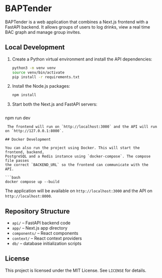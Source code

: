 # BAPTender

BAPTender is a web application that combines a Next.js frontend with a FastAPI backend. It allows groups of users to log drinks, view a real time BAC graph and manage group invites.

## Local Development

1. Create a Python virtual environment and install the API dependencies:
   ```bash
   python3 -m venv venv
   source venv/bin/activate
   pip install -r requirements.txt
   ```
2. Install the Node.js packages:
   ```bash
   npm install
   ```
3. Start both the Next.js and FastAPI servers:
   ```bash
  npm run dev
  ```
   The frontend will run on `http://localhost:3000` and the API will run on `http://127.0.0.1:8000`.

## Docker Development

You can also run the project using Docker. This will start the frontend, backend,
PostgreSQL and a Redis instance using `docker-compose`. The compose file passes
the correct `BACKEND_URL` so the frontend can communicate with the API.

```bash
docker compose up --build
```

The application will be available on `http://localhost:3000` and the API on `http://localhost:8000`.

## Repository Structure

- `api/` – FastAPI backend code
- `app/` – Next.js app directory
- `components/` – React components
- `context/` – React context providers
- `db/` – database initialization scripts

## License

This project is licensed under the MIT License. See `LICENSE` for details.
